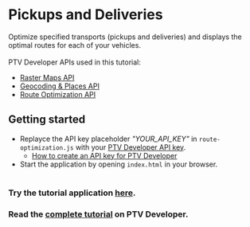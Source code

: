 # Pickups and Deliveries
Optimize specified transports (pickups and deliveries) and displays the optimal routes for each of your vehicles.</br>
</br>
PTV Developer APIs used in this tutorial:
- <a href="https://developer.myptv.com/Documentation/Raster%20Maps%20API/QuickStart.htm" target="_blank">Raster Maps API</a>
- <a href="https://developer.myptv.com/Documentation/Geocoding%20API/QuickStart.htm" target="_blank">Geocoding &amp; Places API</a>
- <a href="https://developer.myptv.com/Documentation/Route%20Optimization%20API/QuickStart.htm" target="_blank">Route Optimization API</a>

## Getting started
- Replayce the API key placeholder *"YOUR_API_KEY"* in `route-optimization.js` with your <a href="https://myptv.com/developer" target="_blank">PTV Developer API key</a>.
  - <a href="https://developer.myptv.com/Tutorials.htm" target="_blank">How to create an API key for PTV Developer</a>
- Start the application by opening `index.html` in your browser.
#
### Try the tutorial application <a href="https://developer.myptv.com/Applications/RouteOptimization/Riders/index.html" target="_blank">here</a>.
### Read the <a href="https://developer.myptv.com/Tutorials/Route%20Optimization/Pickups%20and%20Deliveries/Pickups%20and%20Deliveries.htm" target="_blank">complete tutorial</a> on PTV Developer.
